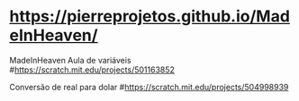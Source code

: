 # https://pierreprojetos.github.io/MadeInHeaven/
MadeInHeaven
Aula de variáveis 
#https://scratch.mit.edu/projects/501163852

Conversão de real para dolar
#https://scratch.mit.edu/projects/504998939
